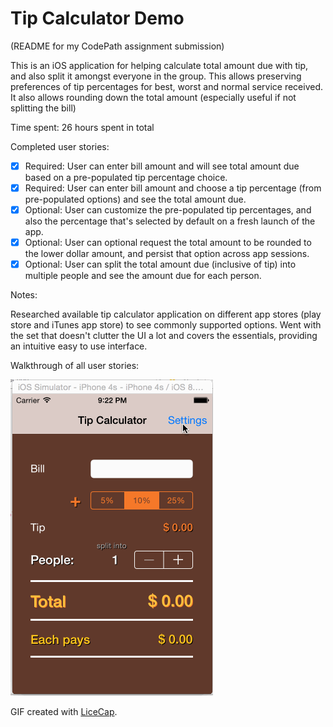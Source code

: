 # Tip Calculator Demo

(README for my CodePath assignment submission)

This is an iOS application for helping calculate total amount due with tip, and also split it amongst everyone in the group. This allows preserving preferences of tip percentages for best, worst and normal service received. It also allows rounding down the total amount (especially useful if not splitting the bill)

Time spent: 26 hours spent in total

Completed user stories:

 * [x] Required: User can enter bill amount and will see total amount due based on a pre-populated tip percentage choice.
 * [x] Required: User can enter bill amount and choose a tip percentage (from pre-populated options) and see the total amount due.
 * [x] Optional: User can customize the pre-populated tip percentages, and also the percentage that's selected by default on a fresh launch of the app.
 * [x] Optional: User can optional request the total amount to be rounded to the lower dollar amount, and persist that option across app sessions.
 * [x] Optional: User can split the total amount due (inclusive of tip) into multiple people and see the amount due for each person.
 
Notes:

Researched available tip calculator application on different app stores (play store and iTunes app store) to see commonly supported options. Went with the set that doesn't clutter the UI a lot and covers the essentials, providing an intuitive easy to use interface.

Walkthrough of all user stories:

![Video Walkthrough](Walkthrough.gif)

GIF created with [LiceCap](http://www.cockos.com/licecap/).
